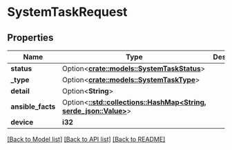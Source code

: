 # SystemTaskRequest

## Properties

Name | Type | Description | Notes
------------ | ------------- | ------------- | -------------
**status** | Option<[**crate::models::SystemTaskStatus**](SystemTaskStatus.md)> |  | [optional]
**_type** | Option<[**crate::models::SystemTaskType**](SystemTaskType.md)> |  | [optional]
**detail** | Option<**String**> |  | [optional]
**ansible_facts** | Option<[**::std::collections::HashMap<String, serde_json::Value>**](serde_json::Value.md)> |  | [optional]
**device** | **i32** |  | 

[[Back to Model list]](../README.md#documentation-for-models) [[Back to API list]](../README.md#documentation-for-api-endpoints) [[Back to README]](../README.md)


